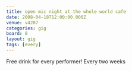 ```yaml
---
title: open mic night at the whole world cafe
date: 2008-04-18T12:00:00.000Z
venue: v4207
categories: gig
board: 8
layout: gig
tags: [every]
---
```

Free drink for every performer! Every two weeks
